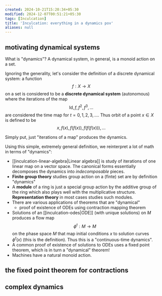 ```yaml
---
created: 2024-10-21T15:20:34+05:30
modified: 2024-12-07T00:51:21+05:30
tags: [Inculcation]
title: 'Inculcation: everything in a dynamics pov'
aliases: null
---
```


## motivating dynamical systems

What is "dynamics"? A dynamical system, in general, is a monoid action on a set.

Ignoring the generality, let's consider the definition of a discrete dynamical system: a function $$ f:X\to X $$ on a set is considered to be a **discrete dynamical system** (autonomous) where the iterations of the map $$\mathsf{Id}, f , f^{2}, f^{3}, \dots $$ are considered the time map for $t=0,1,2,3,\dots$. Thus orbit of a point $x\in X$ is defined to be $$ x, f(x), f(f(x)), f(f(f(x))),\dots $$

Simply put, just "iterations of a map" produces the dynamics.


Using this simple, extremely general definition, we reinterpret a lot of math in terms of "dynamics":

- [[inculcation-linear-algebra|Linear algebra]] is study of iterations of one linear map on a vector space. The canonical forms essentially decomposes the dynamics into *indecomposable* pieces.
- **Finite group theory** studies group action on a (finte) set are by definition "dynamics"
- A **module** of a ring is just a special group action by the additive group of the ring which also plays well with the multiplicative structure. **Representation theory** in most cases studies such modules.
- There are various applications of theorems that are "dynamical"
	- proof of existence of ODEs using contraction mapping theorem
- Solutions of an [[inculcation-odes|ODE]] (with unique solutions) on $M$ produces a flow map $$ \phi^{t}: M \to M $$ on the phase space $M$ that map initial conditions $x$ to solution curves $\phi^{t}(x)$ (this is the definition). Thus this is a "continuous-time dynamics".
- A common proof of existence of solutions to ODEs uses a fixed point theorem, which is in turn a "dynamical" theorem!
- Machines have a natural monoid action.


## the fixed point theorem for contractions


## complex dynamics

